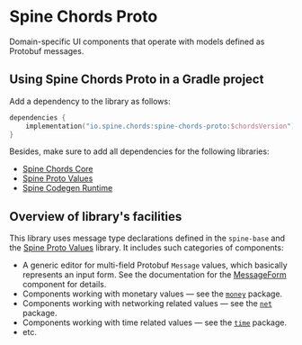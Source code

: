 # Spine Chords Proto

Domain-specific UI components that operate with models defined 
as Protobuf messages. 

## Using Spine Chords Proto in a Gradle project

Add a dependency to the library as follows:
```kotlin
dependencies {
    implementation("io.spine.chords:spine-chords-proto:$chordsVersion")
}
```

Besides, make sure to add all dependencies for the following libraries:
- [Spine Chords Core](../core/README.md)
- [Spine Proto Values](../proto-values/README.md)
- [Spine Codegen Runtime](../codegen/runtime/README.md)

## Overview of library's facilities

This library uses message type declarations defined in the `spine-base` and
the [Spine Proto Values](../proto-values) library. It includes such categories 
of components:
- A generic editor for multi-field Protobuf `Message` values, which basically 
  represents an input form. See the documentation for the 
  [MessageForm](src/main/kotlin/io/spine/chords/proto/form/MessageForm.kt)
  component for details.
- Components working with monetary values — see 
  the [`money`](src/main/kotlin/io/spine/chords/proto/money) package.
- Components working with networking related values — see
  the [`net`](src/main/kotlin/io/spine/chords/proto/net) package.
- Components working with time related values — see
  the [`time`](src/main/kotlin/io/spine/chords/proto/time) package.
- etc.
